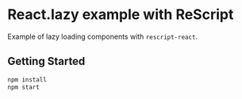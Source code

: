 # React.lazy example with ReScript

Example of lazy loading components with `rescript-react`.


## Getting Started

```sh
npm install
npm start
```
